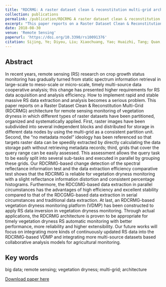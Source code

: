 ```yaml
---
title: "RDCRMG: A raster dataset clean & reconstitution multi-grid architecture for remote sensing monitoring of vegetation dryness"
collection: publications
permalink: /publication/RDCRMG A raster dataset clean & reconstitution multi-grid architecture for remote sensing monitoring of vegetation dryness
excerpt: "This paper reports on a Raster Dataset Clean & Reconstitution Multi-Grid (RDCRMG) architecture for remote sensing monitoring of vegetation dryness in which different types of raster datasets have been partitioned, organized and systematically applied.<br/><br/><img src='/wen/images/RS2018.jpg' width='500' height='300'>"
date: 2018-08-30
venue: 'Remote Sensing'
paperurl: 'https://doi.org/10.3390/rs10091376'
citation: Sijing, Ye; Diyou, Liu; Xiaochuang, Yao; Huaizhi, Tang; Quan, Xiong; Wen, Zhuo; Zhenbo, Du; Jianxi, Huang; Wei, Su; Shi, Shen; Zuliang, Zhao; Shaolong, Cui; Lixin, Ning; Dehai, Zhu; Changxiu, Cheng; Changqing, Song. RDCRMG A raster dataset clean & reconstitution multi-grid architecture for remote sensing monitoring of vegetation dryness. Remote Sensing, 2018, 10, 1376. 
---
```


## Abstract
In recent years, remote sensing (RS) research on crop growth status monitoring has gradually turned from static spectrum information retrieval in large-scale to meso-scale or micro-scale, timely multi-source data cooperative analysis; this change has presented higher requirements for RS data acquisition and analysis efficiency. How to implement rapid and stable massive RS data extraction and analysis becomes a serious problem. This paper reports on a Raster Dataset Clean & Reconstitution Multi-Grid (RDCRMG) architecture for remote sensing monitoring of vegetation dryness in which different types of raster datasets have been partitioned, organized and systematically applied. First, raster images have been subdivided into several independent blocks and distributed for storage in different data nodes by using the multi-grid as a consistent partition unit. Second, the “no metadata model” ideology has been referenced so that targets raster data can be speedily extracted by directly calculating the data storage path without retrieving metadata records; third, grids that cover the query range can be easily assessed. This assessment allows the query task to be easily split into several sub-tasks and executed in parallel by grouping these grids. Our RDCRMG-based change detection of the spectral reflectance information test and the data extraction efficiency comparative test shows that the RDCRMG is reliable for vegetation dryness monitoring with a slight reflectance information distortion and consistent percentage histograms. Furthermore, the RDCGMG-based data extraction in parallel circumstances has the advantages of high efficiency and excellent stability compared to that of the RDCGMG-based data extraction in serial circumstances and traditional data extraction. At last, an RDCRMG-based vegetation dryness monitoring platform (VDMP) has been constructed to apply RS data inversion in vegetation dryness monitoring. Through actual applications, the RDCRMG architecture is proven to be appropriate for timely vegetation dryness RS automatic monitoring with better performance, more reliability and higher extensibility. Our future works will focus on integrating more kinds of continuously updated RS data into the RDCRMG-based VDMP and integrating more multi-source datasets based collaborative analysis models for agricultural monitoring.

## Key words
big data; remote sensing; vegetation dryness; multi-grid; architecture

[Download paper here](https://wenzhuo727.github.io/wen/files/remotesensing2018.pdf)



